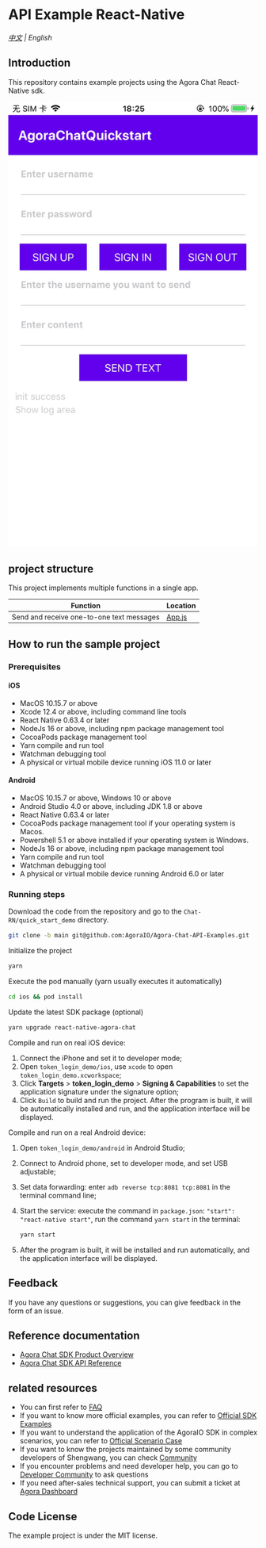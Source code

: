 # API Example React-Native

_[中文](README.zh.md) | English_

## Introduction

This repository contains example projects using the Agora Chat React-Native sdk.

![rn main](./res/main.jpg)

## project structure

This project implements multiple functions in a single app.

| Function                                  | Location           |
| ----------------------------------------- | ------------------ |
| Send and receive one-to-one text messages | [App.js](./App.js) |

## How to run the sample project

### Prerequisites

#### iOS

- MacOS 10.15.7 or above
- Xcode 12.4 or above, including command line tools
- React Native 0.63.4 or later
- NodeJs 16 or above, including npm package management tool
- CocoaPods package management tool
- Yarn compile and run tool
- Watchman debugging tool
- A physical or virtual mobile device running iOS 11.0 or later

#### Android

- MacOS 10.15.7 or above, Windows 10 or above
- Android Studio 4.0 or above, including JDK 1.8 or above
- React Native 0.63.4 or later
- CocoaPods package management tool if your operating system is Macos.
- Powershell 5.1 or above installed if your operating system is Windows.
- NodeJs 16 or above, including npm package management tool
- Yarn compile and run tool
- Watchman debugging tool
- A physical or virtual mobile device running Android 6.0 or later

### Running steps

Download the code from the repository and go to the `Chat-RN/quick_start_demo` directory.

```sh
git clone -b main git@github.com:AgoraIO/Agora-Chat-API-Examples.git
```

Initialize the project

```sh
yarn
```

Execute the pod manually (yarn usually executes it automatically)

```sh
cd ios && pod install
```

Update the latest SDK package (optional)

```sh
yarn upgrade react-native-agora-chat
```

Compile and run on real iOS device:

1. Connect the iPhone and set it to developer mode;
2. Open `token_login_demo/ios`, use `xcode` to open `token_login_demo.xcworkspace`;
3. Click **Targets** > **token_login_demo** > **Signing & Capabilities** to set the application signature under the signature option;
4. Click `Build` to build and run the project. After the program is built, it will be automatically installed and run, and the application interface will be displayed.

Compile and run on a real Android device:

1. Open `token_login_demo/android` in Android Studio;
2. Connect to Android phone, set to developer mode, and set USB adjustable;
3. Set data forwarding: enter `adb reverse tcp:8081 tcp:8081` in the terminal command line;
4. Start the service: execute the command in `package.json`: `"start": "react-native start"`, run the command `yarn start` in the terminal:

   ```sh
   yarn start
   ```

5. After the program is built, it will be installed and run automatically, and the application interface will be displayed.

## Feedback

If you have any questions or suggestions, you can give feedback in the form of an issue.

## Reference documentation

- [Agora Chat SDK Product Overview](https://docs.agora.io/en/agora-chat/agora_chat_get_started_rn?platform=React%20Native)
- [Agora Chat SDK API Reference](https://docs.agora.io/en/agora-chat/api-ref?platform=React%20Native)

## related resources

- You can first refer to [FAQ](https://docs.agora.io/cn/faq)
- If you want to know more official examples, you can refer to [Official SDK Examples](https://github.com/AgoraIO)
- If you want to understand the application of the AgoraIO SDK in complex scenarios, you can refer to [Official Scenario Case](https://github.com/AgoraIO-usecase)
- If you want to know the projects maintained by some community developers of Shengwang, you can check [Community](https://github.com/AgoraIO-Community)
- If you encounter problems and need developer help, you can go to [Developer Community](https://rtcdeveloper.com/) to ask questions
- If you need after-sales technical support, you can submit a ticket at [Agora Dashboard](https://dashboard.agora.io)

## Code License

The example project is under the MIT license.
